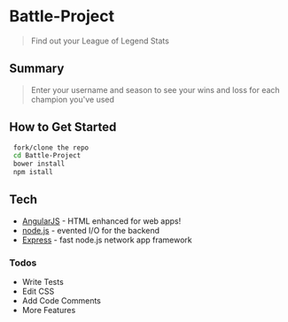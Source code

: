 # Battle-Project #
  > Find out your League of Legend Stats

## Summary ##
  > Enter your username and season to see your wins and loss for each champion you've used

## How to Get Started ##
```sh
 fork/clone the repo
 cd Battle-Project
 bower install
 npm istall
```

## Tech ##
* [AngularJS](http://angularjs.org) - HTML enhanced for web apps!
* [node.js](http://nodejs.org) - evented I/O for the backend
* [Express](http://expressjs.com) - fast node.js network app framework

### Todos ###

 - Write Tests
 - Edit CSS
 - Add Code Comments
 - More Features
